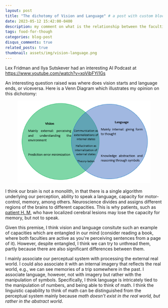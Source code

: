 ```yaml
---
layout: post
title: "The dichotomy of Vision and Language" # a post with custom blockquotes
date: 2023-05-12 15:42:00-0400
description: my comment on what is the relationship between the faculties of vision and language #an example of a blog post with custom blockquotes
tags: food-for-though
categories: blog-post
disqus_comments: true
related_posts: true
thumbnail: assets/img/vision-language.png
---
```



Lex Fridman and Ilya Sutskever had an interesting AI Podcast at https://www.youtube.com/watch?v=xoVibFYi1Gs

An interesting question raised was where does vision starts and language ends, or viceversa. Here is a Venn Diagram which illustrates my opinion on this dichotomy:

<figure>
  <img src="/assets/img/vision-language.png" alt="Figure couldn't load due to an unknown error. Sorry.">
</figure>

I think our brain is not a monolith, in that there is a single algorithm underlying our perception, ability to speak a language, capacity for motor-control, memory, among others. Neuroscience divides and assigns different regions of the brains to different capacities. This is why patients, such as [patient H. M](https://en.wikipedia.org/wiki/Henry_Molaison), who have localized cerebral lesions may lose the capacity for memory, but not to speak. 

Given this premise, I think vision and language consitute such an example of capacities which are entangled in our mind (consider reading a book, where both faculties are active as you're perceiving sentences from a page of it). However, despite entangled, I think we can try to unthread them, partly because there are also significant differences between them. 

I mainly associate our perceptual system with processing the external real world. I could also associate it with an internal imagery that reflects the real world, e.g., we can see memories of a trip somewhere in the past. I associate language, however, not with imagery but rather with the manipulation of symbols. Specifically, I think language is intricately tied to the manipulation of numbers, and being able to think of math. I think the linguistic capability to think of math can be distinguished from the perceptual system mainly because _math doesn't exist in the real world, but rather in the abstract world_. 


<!-- 
This post shows how to add custom styles for blockquotes. Based on [jekyll-gitbook](https://github.com/sighingnow/jekyll-gitbook) implementation.

We decided to support the same custom blockquotes as in [jekyll-gitbook](https://sighingnow.github.io/jekyll-gitbook/jekyll/2022-06-30-tips_warnings_dangers.html), which are also found in a lot of other sites' styles. The styles definitions can be found on the [_base.scss](https://github.com/alshedivat/al-folio/blob/master/_sass/_base.scss) file, more specifically:

```scss
/* Tips, warnings, and dangers */
.post .post-content blockquote {
    &.block-tip {
    border-color: var(--global-tip-block);
    background-color: var(--global-tip-block-bg);

    p {
      color: var(--global-tip-block-text);
    }

    h1, h2, h3, h4, h5, h6 {
      color: var(--global-tip-block-title);
    }
  }

  &.block-warning {
    border-color: var(--global-warning-block);
    background-color: var(--global-warning-block-bg);

    p {
      color: var(--global-warning-block-text);
    }

    h1, h2, h3, h4, h5, h6 {
      color: var(--global-warning-block-title);
    }
  }

  &.block-danger {
    border-color: var(--global-danger-block);
    background-color: var(--global-danger-block-bg);

    p {
      color: var(--global-danger-block-text);
    }

    h1, h2, h3, h4, h5, h6 {
      color: var(--global-danger-block-title);
    }
  }
}
```

A regular blockquote can be used as following:

```markdown
> This is a regular blockquote
> and it can be used as usual
```

> This is a regular blockquote
> and it can be used as usual

These custom styles can be used by adding the specific class to the blockquote, as follows:

```markdown
> ##### TIP
>
> A tip can be used when you want to give advice
> related to a certain content.
{: .block-tip }
```

> ##### TIP
>
> A tip can be used when you want to give advice
> related to a certain content.
{: .block-tip }

```markdown
> ##### WARNING
>
> This is a warning, and thus should
> be used when you want to warn the user
{: .block-warning }
```

> ##### WARNING
>
> This is a warning, and thus should
> be used when you want to warn the user
{: .block-warning }

```markdown
> ##### DANGER
>
> This is a danger zone, and thus should
> be used carefully
{: .block-danger }
```

> ##### DANGER
>
> This is a danger zone, and thus should
> be used carefully
{: .block-danger } -->
